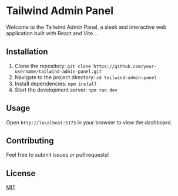 # Tailwind Admin Panel

Welcome to the Tailwind Admin Panel, a sleek and interactive web application built with React and Vite...

## Installation
1. Clone the repository: `git clone https://github.com/your-username/tailwind-admin-panel.git`
2. Navigate to the project directory: `cd tailwind-admin-panel`
3. Install dependencies: `npm install`
4. Start the development server: `npm run dev`

## Usage
Open `http://localhost:5173` in your browser to view the dashboard.

## Contributing
Feel free to submit issues or pull requests!

## License
[MIT](LICENSE)
